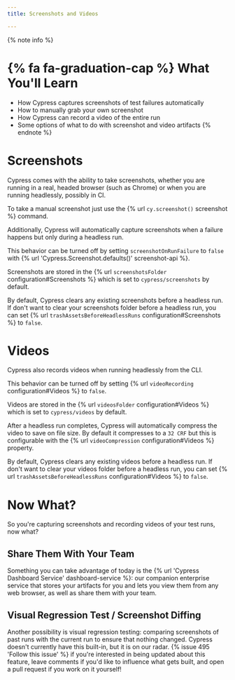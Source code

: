 ```yaml
---
title: Screenshots and Videos

---
```


{% note info %}
# {% fa fa-graduation-cap %} What You'll Learn

- How Cypress captures screenshots of test failures automatically
- How to manually grab your own screenshot
- How Cypress can record a video of the entire run
- Some options of what to do with screenshot and video artifacts
{% endnote %}

# Screenshots

Cypress comes with the ability to take screenshots, whether you are running in a real, headed browser (such as Chrome) or when you are running headlessly, possibly in CI.

To take a manual screenshot just use the {% url `cy.screenshot()` screenshot %} command.

Additionally, Cypress will automatically capture screenshots when a failure happens but only during a headless run.

This behavior can be turned off by setting `screenshotOnRunFailure` to `false` with {% url 'Cypress.Screenshot.defaults()' screenshot-api %}.

Screenshots are stored in the {% url `screenshotsFolder` configuration#Screenshots %} which is set to `cypress/screenshots` by default.

By default, Cypress clears any existing screenshots before a headless run. If don't want to clear your screenshots folder before a headless run, you can set {% url `trashAssetsBeforeHeadlessRuns` configuration#Screenshots %} to `false`.

# Videos

Cypress also records videos when running headlessly from the CLI.

This behavior can be turned off by setting {% url `videoRecording` configuration#Videos %} to `false`.

Videos are stored in the {% url `videosFolder` configuration#Videos %} which is set to `cypress/videos` by default.

After a headless run completes, Cypress will automatically compress the video to save on file size. By default it compresses to a `32 CRF` but this is configurable with the {% url `videoCompression` configuration#Videos %} property.

By default, Cypress clears any existing videos before a headless run. If don't want to clear your videos folder before a headless run, you can set {% url `trashAssetsBeforeHeadlessRuns` configuration#Videos %} to `false`.

# Now What?

So you're capturing screenshots and recording videos of your test runs, now what?

## Share Them With Your Team

Something you can take advantage of today is the {% url 'Cypress Dashboard Service' dashboard-service %}: our companion enterprise service that stores your artifacts for you and lets you view them from any web browser, as well as share them with your team.

## Visual Regression Test / Screenshot Diffing

Another possibility is visual regression testing: comparing screenshots of past runs with the current run to ensure that nothing changed. Cypress doesn't currently have this built-in, but it is on our radar. {% issue 495 'Follow this issue' %} if you're interested in being updated about this feature, leave comments if you'd like to influence what gets built, and open a pull request if you work on it yourself!
